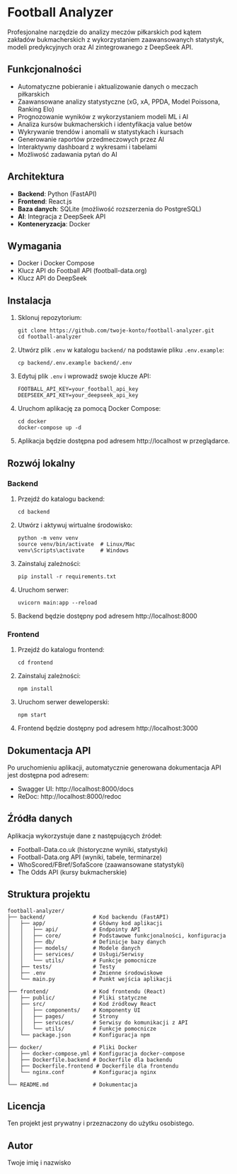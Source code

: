 # Football Analyzer

Profesjonalne narzędzie do analizy meczów piłkarskich pod kątem zakładów bukmacherskich z wykorzystaniem zaawansowanych statystyk, modeli predykcyjnych oraz AI zintegrowanego z DeepSeek API.

## Funkcjonalności

- Automatyczne pobieranie i aktualizowanie danych o meczach piłkarskich
- Zaawansowane analizy statystyczne (xG, xA, PPDA, Model Poissona, Ranking Elo)
- Prognozowanie wyników z wykorzystaniem modeli ML i AI
- Analiza kursów bukmacherskich i identyfikacja value betów
- Wykrywanie trendów i anomalii w statystykach i kursach
- Generowanie raportów przedmeczowych przez AI
- Interaktywny dashboard z wykresami i tabelami
- Możliwość zadawania pytań do AI

## Architektura

- **Backend**: Python (FastAPI)
- **Frontend**: React.js
- **Baza danych**: SQLite (możliwość rozszerzenia do PostgreSQL)
- **AI**: Integracja z DeepSeek API
- **Konteneryzacja**: Docker

## Wymagania

- Docker i Docker Compose
- Klucz API do Football API (football-data.org)
- Klucz API do DeepSeek

## Instalacja

1. Sklonuj repozytorium:
   ```
   git clone https://github.com/twoje-konto/football-analyzer.git
   cd football-analyzer
   ```

2. Utwórz plik `.env` w katalogu `backend/` na podstawie pliku `.env.example`:
   ```
   cp backend/.env.example backend/.env
   ```

3. Edytuj plik `.env` i wprowadź swoje klucze API:
   ```
   FOOTBALL_API_KEY=your_football_api_key
   DEEPSEEK_API_KEY=your_deepseek_api_key
   ```

4. Uruchom aplikację za pomocą Docker Compose:
   ```
   cd docker
   docker-compose up -d
   ```

5. Aplikacja będzie dostępna pod adresem http://localhost w przeglądarce.

## Rozwój lokalny

### Backend

1. Przejdź do katalogu backend:
   ```
   cd backend
   ```

2. Utwórz i aktywuj wirtualne środowisko:
   ```
   python -m venv venv
   source venv/bin/activate  # Linux/Mac
   venv\Scripts\activate     # Windows
   ```

3. Zainstaluj zależności:
   ```
   pip install -r requirements.txt
   ```

4. Uruchom serwer:
   ```
   uvicorn main:app --reload
   ```

5. Backend będzie dostępny pod adresem http://localhost:8000

### Frontend

1. Przejdź do katalogu frontend:
   ```
   cd frontend
   ```

2. Zainstaluj zależności:
   ```
   npm install
   ```

3. Uruchom serwer deweloperski:
   ```
   npm start
   ```

4. Frontend będzie dostępny pod adresem http://localhost:3000

## Dokumentacja API

Po uruchomieniu aplikacji, automatycznie generowana dokumentacja API jest dostępna pod adresem:
- Swagger UI: http://localhost:8000/docs
- ReDoc: http://localhost:8000/redoc

## Źródła danych

Aplikacja wykorzystuje dane z następujących źródeł:
- Football-Data.co.uk (historyczne wyniki, statystyki)
- Football-Data.org API (wyniki, tabele, terminarze)
- WhoScored/FBref/SofaScore (zaawansowane statystyki)
- The Odds API (kursy bukmacherskie)

## Struktura projektu

```
football-analyzer/
├── backend/               # Kod backendu (FastAPI)
│   ├── app/               # Główny kod aplikacji
│   │   ├── api/           # Endpointy API
│   │   ├── core/          # Podstawowe funkcjonalności, konfiguracja
│   │   ├── db/            # Definicje bazy danych
│   │   ├── models/        # Modele danych
│   │   ├── services/      # Usługi/Serwisy
│   │   └── utils/         # Funkcje pomocnicze
│   ├── tests/             # Testy 
│   ├── .env               # Zmienne środowiskowe
│   └── main.py            # Punkt wejścia aplikacji
│
├── frontend/              # Kod frontendu (React)
│   ├── public/            # Pliki statyczne
│   ├── src/               # Kod źródłowy React
│   │   ├── components/    # Komponenty UI
│   │   ├── pages/         # Strony
│   │   ├── services/      # Serwisy do komunikacji z API
│   │   └── utils/         # Funkcje pomocnicze
│   └── package.json       # Konfiguracja npm
│
├── docker/                # Pliki Docker 
│   ├── docker-compose.yml # Konfiguracja docker-compose
│   ├── Dockerfile.backend # Dockerfile dla backendu
│   ├── Dockerfile.frontend # Dockerfile dla frontendu
│   └── nginx.conf         # Konfiguracja nginx
│
└── README.md              # Dokumentacja
```

## Licencja

Ten projekt jest prywatny i przeznaczony do użytku osobistego.

## Autor

Twoje imię i nazwisko